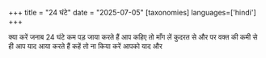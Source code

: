 +++
title = "24 घंटे"
date = "2025-07-05"
[taxonomies]
languages=['hindi']
+++

क्या करें जनाब 24 घंटे कम पड़ जाया करते हैं
आप कहिए तो माँग लें कुदरत से और
पर वक्त की कमी से ही आप याद आया करते हैं
कहें तो ना किया करें आपको याद और
